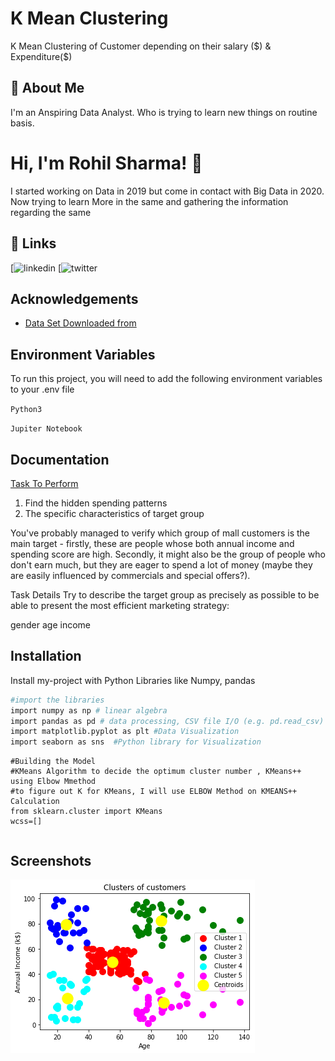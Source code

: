 
# K Mean Clustering 

K Mean Clustering of Customer depending on their salary ($) & Expenditure($)



## 🚀 About Me
I'm an Anspiring Data Analyst. Who is trying to learn new things on routine basis.

  
# Hi, I'm Rohil Sharma! 👋
I started working on Data in 2019 but come in contact with Big Data in 2020.
Now trying to learn More in the same and gathering the information regarding the same
  
## 🔗 Links

[![linkedin](https://www.linkedin.com/in/rohil-sharma/)
[![twitter](https://twitter.com/rohil_sharma)

  
## Acknowledgements

 - [Data Set Downloaded from](https://www.kaggle.com/vjchoudhary7/customer-segmentation-tutorial-in-python)
  
## Environment Variables

To run this project, you will need to add the following environment variables to your .env file

`Python3`

`Jupiter Notebook`

  
## Documentation

[Task To Perform](https://www.kaggle.com/vjchoudhary7/customer-segmentation-tutorial-in-python/tasks)

  1. Find the hidden spending patterns
  2. The specific characteristics of target group


You've probably managed to verify which group of mall customers is the main target - firstly, these are people whose both annual income and spending score are high. Secondly, it might also be the group of people who don't earn much, but they are eager to spend a lot of money (maybe they are easily influenced by commercials and special offers?).

Task Details
Try to describe the target group as precisely as possible to be able to present the most efficient marketing strategy:

gender
age
income
## Installation

Install my-project with Python Libraries like Numpy, pandas 

```bash
#import the libraries
import numpy as np # linear algebra
import pandas as pd # data processing, CSV file I/O (e.g. pd.read_csv)
import matplotlib.pyplot as plt #Data Visualization 
import seaborn as sns  #Python library for Visualization
```
```
#Building the Model
#KMeans Algorithm to decide the optimum cluster number , KMeans++ using Elbow Mmethod
#to figure out K for KMeans, I will use ELBOW Method on KMEANS++ Calculation
from sklearn.cluster import KMeans
wcss=[]
```
```

```

## Screenshots

![App Screenshot](./download.png)
